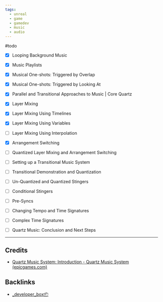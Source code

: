 ```yaml
---
tags:
  - unreal
  - game
  - gamedev
  - music
  - audio
---
```

#todo 
- [x] Looping Background Music
- [x] Music Playlists
- [x] Musical One-shots: Triggered by Overlap
- [x] Musical One-shots: Triggered by Looking At
- [x] Parallel and Transitional Approaches to Music | Core Quartz
- [x] Layer Mixing
- [x] Layer Mixing Using Timelines
- [x] Layer Mixing Using Variables
- [ ] Layer Mixing Using Interpolation
- [x] Arrangement Switching
- [ ] Quantized Layer Mixing and Arrangement Switching
- [ ] Setting up a Transitional Music System
- [ ] Transitional Demonstration and Quantization
- [ ] Un-Quantized and Quantized Stingers
- [ ] Conditional Stingers
- [ ] Pre-Syncs
- [ ] Changing Tempo and Time Signatures
- [ ] Complex Time Signatures
- [ ] Quartz Music: Conclusion and Next Steps


---
## Credits
- [Quartz Music System: Introduction - Quartz Music System (epicgames.com)](https://dev.epicgames.com/community/learning/courses/XAw/unreal-engine-quartz-music-system/EbdY/unreal-engine-quartz-music-system-introduction)
## Backlinks
- [_developer_box📦](📁developer/_developer_box📦.md)